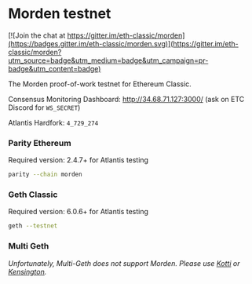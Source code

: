 # Morden testnet

[![Join the chat at https://gitter.im/eth-classic/morden](https://badges.gitter.im/eth-classic/morden.svg)](https://gitter.im/eth-classic/morden?utm_source=badge&utm_medium=badge&utm_campaign=pr-badge&utm_content=badge)

The Morden proof-of-work testnet for Ethereum Classic.

Consensus Monitoring Dashboard: http://34.68.71.127:3000/ (ask on ETC Discord for `WS_SECRET`)

Atlantis Hardfork: `4_729_274`

### Parity Ethereum

Required version: 2.4.7+ for Atlantis testing

```bash
parity --chain morden
```

### Geth Classic

Required version: 6.0.6+ for Atlantis testing

```bash
geth --testnet
```

### Multi Geth

_Unfortunately, Multi-Geth does not support Morden. Please use [Kotti](https://github.com/goerli/testnet#meta-data-kotti-classic) or [Kensington](https://github.com/eth-classic/kensington)._
